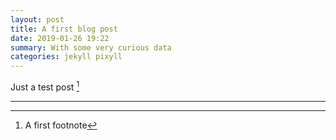 ```yaml
---
layout: post
title: A first blog post
date: 2019-01-26 19:22
summary: With some very curious data
categories: jekyll pixyll
---
```


Just a test post [^1]

---
[^1]: A first footnote

